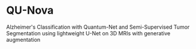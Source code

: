 # QU-Nova
Alzheimer's Classification with Quantum-Net and Semi-Supervised Tumor Segmentation using lightweight U-Net on 3D MRIs with generative augmentation
